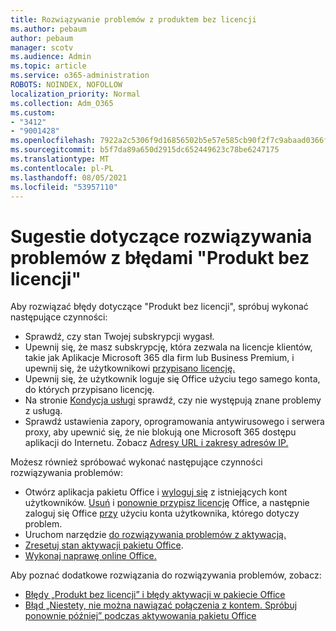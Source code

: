 ```yaml
---
title: Rozwiązywanie problemów z produktem bez licencji
ms.author: pebaum
author: pebaum
manager: scotv
ms.audience: Admin
ms.topic: article
ms.service: o365-administration
ROBOTS: NOINDEX, NOFOLLOW
localization_priority: Normal
ms.collection: Adm_O365
ms.custom:
- "3412"
- "9001428"
ms.openlocfilehash: 7922a2c5306f9d16856502b5e57e585cb90f2f7c9abaad0366f72ed46de786d5
ms.sourcegitcommit: b5f7da89a650d2915dc652449623c78be6247175
ms.translationtype: MT
ms.contentlocale: pl-PL
ms.lasthandoff: 08/05/2021
ms.locfileid: "53957110"
---
```

# <a name="suggestions-for-solving-unlicensed-product-errors"></a>Sugestie dotyczące rozwiązywania problemów z błędami "Produkt bez licencji"

Aby rozwiązać błędy dotyczące "Produkt bez licencji", spróbuj wykonać następujące czynności:

- Sprawdź, czy stan Twojej subskrypcji wygasł.
- Upewnij się, że masz subskrypcję, która zezwala na licencje klientów, takie jak Aplikacje Microsoft 365 dla firm lub Business Premium, i upewnij się, że użytkownikowi [przypisano licencję.](https://docs.microsoft.com/microsoft-365/admin/add-users/add-users) 
- Upewnij się, że użytkownik loguje się Office użyciu tego samego konta, do których przypisano licencję.
- Na stronie [Kondycja usługi](https://docs.microsoft.com/office365/enterprise/view-service-health) sprawdź, czy nie występują znane problemy z usługą.
- Sprawdź ustawienia zapory, oprogramowania antywirusowego i serwera proxy, aby upewnić się, że nie blokują one Microsoft 365 dostępu aplikacji do Internetu. Zobacz [Adresy URL i zakresy adresów IP.](https://docs.microsoft.com/office365/enterprise/urls-and-ip-address-ranges)

Możesz również spróbować wykonać następujące czynności rozwiązywania problemów: 

- Otwórz aplikacja pakietu Office i [wyloguj się](https://support.office.com/article/5a20dc11-47e9-4b6f-945d-478cb6d92071) z istniejących kont użytkowników. [Usuń](https://docs.microsoft.com/microsoft-365/admin/manage/remove-licenses-from-users) i [ponownie przypisz licencję](https://docs.microsoft.com/microsoft-365/admin/manage/assign-licenses-to-users) Office, a następnie zaloguj się Office [przy](https://support.office.com/article/628ea040-f265-49de-b986-be09c3ebf8a9) użyciu konta użytkownika, którego dotyczy problem.
- Uruchom narzędzie [do rozwiązywania problemów z aktywacją.](https://aka.ms/SARA-OfficeActivation-Alchemy)
- [Zresetuj stan aktywacji pakietu Office](https://docs.microsoft.com/office365/troubleshoot/activation/reset-office-365-proplus-activation-state). 
- [Wykonaj naprawę online Office.](https://support.office.com/Article/7821d4b6-7c1d-4205-aa0e-a6b40c5bb88b)

Aby poznać dodatkowe rozwiązania do rozwiązywania problemów, zobacz: 

- [Błędy „Produkt bez licencji” i błędy aktywacji w pakiecie Office](https://support.office.com/Article/0d23d3c0-c19c-4b2f-9845-5344fedc4380)
- [Błąd „Niestety, nie można nawiązać połączenia z kontem. Spróbuj ponownie później” podczas aktywowania pakietu Office](https://docs.microsoft.com/office/troubleshoot/activation-installation/issue-when-activate-office-from-office-365)